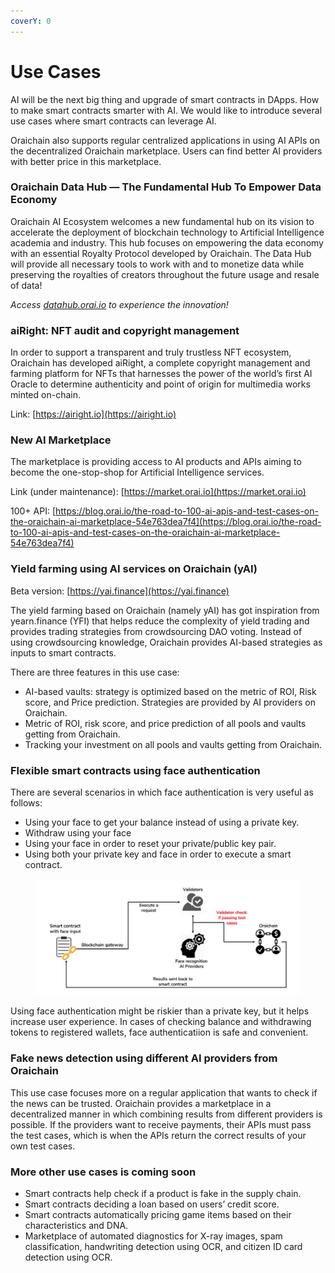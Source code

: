 ```yaml
---
coverY: 0
---
```


# Use Cases

AI will be the next big thing and upgrade of smart contracts in DApps. How to make smart contracts smarter with AI. We would like to introduce several use cases where smart contracts can leverage AI.

Oraichain also supports regular centralized applications in using AI APIs on the decentralized Oraichain marketplace. Users can find better AI providers with better price in this marketplace.

### Oraichain Data Hub — The Fundamental Hub To Empower Data Economy <a href="#326c" id="326c"></a>

Oraichain AI Ecosystem welcomes a new fundamental hub on its vision to accelerate the deployment of blockchain technology to Artificial Intelligence academia and industry. This hub focuses on empowering the data economy with an essential Royalty Protocol developed by Oraichain. The Data Hub will provide all necessary tools to work with and to monetize data while preserving the royalties of creators throughout the future usage and resale of data!

_Access_ [_datahub.orai.io_](https://datahub.orai.io) _to experience the innovation!_

### aiRight: NFT audit and copyright management

In order to support a transparent and truly trustless NFT ecosystem, Oraichain has developed aiRight, a complete copyright management and farming platform for NFTs that harnesses the power of the world’s first AI Oracle to determine authenticity and point of origin for multimedia works minted on-chain.

Link: [https://airight.io](https://airight.io)

### New AI Marketplace

The marketplace is providing access to AI products and APIs aiming to become the one-stop-shop for Artificial Intelligence services.

Link (under maintenance): [https://market.orai.io](https://market.orai.io)

100+ API: [https://blog.orai.io/the-road-to-100-ai-apis-and-test-cases-on-the-oraichain-ai-marketplace-54e763dea7f4](https://blog.orai.io/the-road-to-100-ai-apis-and-test-cases-on-the-oraichain-ai-marketplace-54e763dea7f4)

### Yield farming using AI services on Oraichain (yAI)

Beta version: [https://yai.finance](https://yai.finance)

The yield farming based on Oraichain (namely yAI) has got inspiration from yearn.finance (YFI) that helps reduce the complexity of yield trading and provides trading strategies from crowdsourcing DAO voting. Instead of using crowdsourcing knowledge, Oraichain provides AI-based strategies as inputs to smart contracts.

There are three features in this use case:

* AI-based vaults: strategy is optimized based on the metric of ROI, Risk score, and Price prediction. Strategies are provided by AI providers on Oraichain.
* Metric of ROI, risk score, and price prediction of all pools and vaults getting from Oraichain.
* Tracking your investment on all pools and vaults getting from Oraichain.

### Flexible smart contracts using face authentication

There are several scenarios in which face authentication is very useful as follows:

* Using your face to get your balance instead of using a private key.
* Withdraw using your face
* Using your face in order to reset your private/public key pair.
* Using both your private key and face in order to execute a smart contract.

<figure><img src="../../.gitbook/assets/A.JPG" alt=""><figcaption></figcaption></figure>

Using face authentication might be riskier than a private key, but it helps increase user experience. In cases of checking balance and withdrawing tokens to registered wallets, face authenticatiion is safe and convenient.

### Fake news detection using different AI providers from Oraichain

This use case focuses more on a regular application that wants to check if the news can be trusted. Oraichain provides a marketplace in a decentralized manner in which combining results from different providers is possible. If the providers want to receive payments, their APIs must pass the test cases, which is when the APIs return the correct results of your own test cases.

### More other use cases is coming soon

* Smart contracts help check if a product is fake in the supply chain.
* Smart contracts deciding a loan based on users’ credit score.
* Smart contracts automatically pricing game items based on their characteristics and DNA.
* Marketplace of automated diagnostics for X-ray images, spam classification, handwriting detection using OCR, and citizen ID card detection using OCR.
